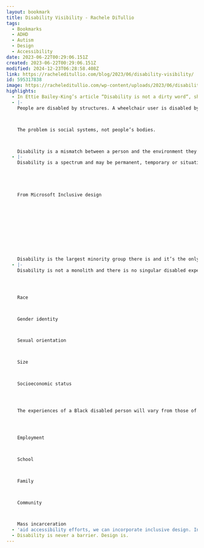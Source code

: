 ```yaml
---
layout: bookmark
title: Disability Visibility - Rachele DiTullio
tags:
  - Bookmarks
  - ADHD
  - Autism
  - Design
  - Accessibility
date: 2023-06-22T00:29:06.151Z
created: 2023-06-22T00:29:06.151Z
modified: 2024-12-23T06:28:58.408Z
link: https://racheleditullio.com/blog/2023/06/disability-visibility/
id: 595317838
image: https://racheleditullio.com/wp-content/uploads/2023/06/disabilities-drawing.png
highlights:
  - In Ettie Bailey-King’s article “Disability is not a dirty word“, she reminds us that it’s okay to say the word “disability” because disabled peoples’ lives aren’t tragedies. There’s nothing to sugar-coat with euphemisms like “special needs.”
  - |-
    People are disabled by structures. A wheelchair user is disabled by design choices, like buildings without ramps.



    The problem is social systems, not people’s bodies.



    Disability is a mismatch between a person and the environment they’re in.
  - |-
    Disability is a spectrum and may be permanent, temporary or situational:





    From Microsoft Inclusive design











    Disability is the largest minority group there is and it’s the only one that we can enter at any time.
  - |-
    Disability is not a monolith and there is no singular disabled experience. Some areas of intersectionality with disability include:




    Race



    Gender identity



    Sexual orientation



    Size



    Socioeconomic status




    The experiences of a Black disabled person will vary from those of a trans disabled person or a poor disabled person in meaningful ways. Disability also intersects with every aspect of someone’s life:




    Employment



    School



    Family



    Community



    Mass incarceration
  - 'aid accessibility efforts, we can incorporate inclusive design. Inclusive design principals seek to create solutions that are usable by a wide range of people. There’s a saying in the disability community: Nothing about us without us. This means that our design process must include disabled people. We need to hire disabled people to create and build solutions. We need to pay disabled people for their feedback on how our solutions can work better for them.'
  - Disability is never a barrier. Design is.
---
```

